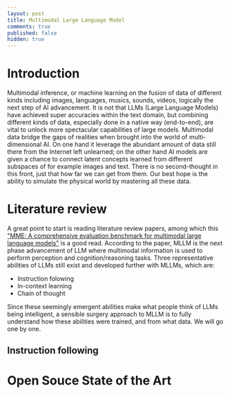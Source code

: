 ```yaml
---
layout: post
title: Multimodal Large Language Model
comments: true
published: false
hidden: true
---
```


# Introduction

Multimodal inference, or machine learning on the fusion of data of different kinds including images, languages, musics, sounds, videos, logically the next step of AI advancement. It is not that LLMs (Large Language Models) have achieved super accuracies within the text domain, but combining different kinds of data, especially done in a native way (end-to-end), are vital to unlock more spectacular capabilities of large models. Multimodal data bridge the gaps of realities when brought into the world of multi-dimensional AI. On one hand it leverage the abundant amount of data still there from the Internet left unlearned; on the other hand AI models are given a chance to connect latent concepts learned from different subspaces of for example images and text. There is no second-thought in this front, just that how far we can get from them. Our best hope is the ability to simulate the physical world by mastering all these data.

# Literature review

A great point to start is reading literature review papers, among which this ["MME: A comprehensive evaluation benchmark for multimodal large language models"](https://arxiv.org/pdf/2306.13394) is a good read. According to the paper, MLLM is the next phase advancement of LLM where multimodal information is used to perform perception and cognition/reasoning tasks. Three representative abilities of LLMs still exist and developed further with MLLMs, which are:

- Instruction folowing
- In-context learning
- Chain of thought

Since these seemingly emergent abilities make what people think of LLMs being intelligent, a sensible surgery approach to MLLM is to fully understand how these abilities were trained, and from what data. We will go one by one.

## Instruction following


# Open Souce State of the Art



